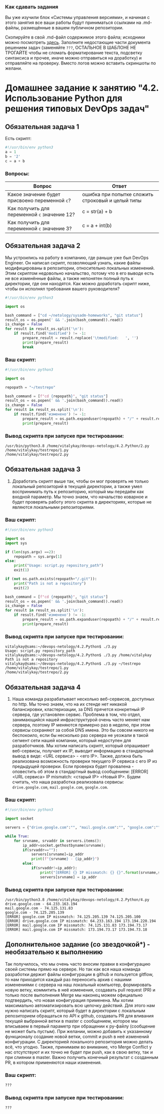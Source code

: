 ### Как сдавать задания

Вы уже изучили блок «Системы управления версиями», и начиная с этого занятия все ваши работы будут приниматься ссылками на .md-файлы, размещённые в вашем публичном репозитории.

Скопируйте в свой .md-файл содержимое этого файла; исходники можно посмотреть [здесь](https://raw.githubusercontent.com/netology-code/sysadm-homeworks/devsys10/04-script-02-py/README.md). Заполните недостающие части документа решением задач (заменяйте `???`, ОСТАЛЬНОЕ В ШАБЛОНЕ НЕ ТРОГАЙТЕ чтобы не сломать форматирование текста, подсветку синтаксиса и прочее, иначе можно отправиться на доработку) и отправляйте на проверку. Вместо логов можно вставить скриншоты по желани.

# Домашнее задание к занятию "4.2. Использование Python для решения типовых DevOps задач"

## Обязательная задача 1

Есть скрипт:
```python
#!/usr/bin/env python3
a = 1
b = '2'
c = a + b
```

### Вопросы:
| Вопрос  | Ответ                                             |
| ------------- |---------------------------------------------------|
| Какое значение будет присвоено переменной `c`?  | ошибка при попытке сложить строковый и целый типы |
| Как получить для переменной `c` значение 12?  | c = str(a) + b                                    |
| Как получить для переменной `c` значение 3?  | c = a + int(b)                                    |

## Обязательная задача 2
Мы устроились на работу в компанию, где раньше уже был DevOps Engineer. Он написал скрипт, позволяющий узнать, какие файлы модифицированы в репозитории, относительно локальных изменений. Этим скриптом недовольно начальство, потому что в его выводе есть не все изменённые файлы, а также непонятен полный путь к директории, где они находятся. Как можно доработать скрипт ниже, чтобы он исполнял требования вашего руководителя?

```python
#!/usr/bin/env python3

import os

bash_command = ["cd ~/netology/sysadm-homeworks", "git status"]
result_os = os.popen(' && '.join(bash_command)).read()
is_change = False
for result in result_os.split('\n'):
    if result.find('modified') != -1:
        prepare_result = result.replace('\tmodified:   ', '')
        print(prepare_result)
        break
```

### Ваш скрипт:
```python
#!/usr/bin/env python3

import os

repopath = "~/testrepo"

bash_command = [f"cd {repopath}", "git status"]
result_os = os.popen(' && '.join(bash_command)).read()
is_change = False
for result in result_os.split('\n'):
    if result.find('изменено') != -1:
        prepare_result = os.path.expanduser(repopath) + "/" + result.replace('\tизменено:   ', '').strip()
        print(prepare_result)
```

### Вывод скрипта при запуске при тестировании:
```
/usr/bin/python3.8 /home/vitalykay/devops-netology/4.2.Python/2.py
/home/vitalykay/testrepo/1.py
/home/vitalykay/testrepo/2.py
```

## Обязательная задача 3
1. Доработать скрипт выше так, чтобы он мог проверять не только локальный репозиторий в текущей директории, а также умел воспринимать путь к репозиторию, который мы передаём как входной параметр. Мы точно знаем, что начальство коварное и будет проверять работу этого скрипта в директориях, которые не являются локальными репозиториями.

### Ваш скрипт:
```python
#!/usr/bin/env python3

import os
import sys

if (len(sys.argv) ==2):
    repopath = sys.argv[1]
else:
    print("Usage: script.py repository_path")
    exit(1)

if (not os.path.exists(repopath+"/.git")):
    print("Path is not a repository")
    exit(2)

bash_command = [f"cd {repopath}", "git status"]
result_os = os.popen(' && '.join(bash_command)).read()
is_change = False
for result in result_os.split('\n'):
    if result.find('изменено') != -1:
        prepare_result = os.path.expanduser(repopath) + "/" + result.replace('\tизменено:   ', '').strip()
        print(prepare_result)
```

### Вывод скрипта при запуске при тестировании:
```
vitalykay@sams:~/devops-netology/4.2.Python$ ./3.py
Usage: script.py repository_path
vitalykay@sams:~/devops-netology/4.2.Python$ ./3.py /home/vitalykay
Path is not a repository
vitalykay@sams:~/devops-netology/4.2.Python$ ./3.py ~/testrepo
/home/vitalykay/testrepo/1.py
/home/vitalykay/testrepo/2.py

```

## Обязательная задача 4
1. Наша команда разрабатывает несколько веб-сервисов, доступных по http. Мы точно знаем, что на их стенде нет никакой балансировки, кластеризации, за DNS прячется конкретный IP сервера, где установлен сервис. Проблема в том, что отдел, занимающийся нашей инфраструктурой очень часто меняет нам сервера, поэтому IP меняются примерно раз в неделю, при этом сервисы сохраняют за собой DNS имена. Это бы совсем никого не беспокоило, если бы несколько раз сервера не уезжали в такой сегмент сети нашей компании, который недоступен для разработчиков. Мы хотим написать скрипт, который опрашивает веб-сервисы, получает их IP, выводит информацию в стандартный вывод в виде: <URL сервиса> - <его IP>. Также, должна быть реализована возможность проверки текущего IP сервиса c его IP из предыдущей проверки. Если проверка будет провалена - оповестить об этом в стандартный вывод сообщением: [ERROR] <URL сервиса> IP mismatch: <старый IP> <Новый IP>. Будем считать, что наша разработка реализовала сервисы: `drive.google.com`, `mail.google.com`, `google.com`.

### Ваш скрипт:
```python
#!/usr/bin/env python3

import socket

servers = {"drive.google.com":"", "mail.google.com":"", "google.com":""}

while True:
    for srvname, srvaddr in servers.items():
        ip_addr=socket.gethostbyname(srvname);
        if(srvaddr==""):
            servers[srvname]=ip_addr
            print(f"{srvname} - {ip_addr}")
        else:
            if(srvaddr!=ip_addr):
                print("[ERROR] {} IP missmatch: {} {}".format(srvname,srvaddr,ip_addr))
                servers[srvname] = ip_addr

```

### Вывод скрипта при запуске при тестировании:
```
/usr/bin/python3.8 /home/vitalykay/devops-netology/4.2.Python/4.py
drive.google.com - 64.233.163.194
mail.google.com - 74.125.131.83
google.com - 74.125.205.139
[ERROR] google.com IP missmatch: 74.125.205.139 74.125.205.100
[ERROR] drive.google.com IP missmatch: 64.233.163.194 173.194.220.194
[ERROR] mail.google.com IP missmatch: 74.125.131.83 173.194.73.17
[ERROR] mail.google.com IP missmatch: 173.194.73.17 173.194.73.18
```

## Дополнительное задание (со звездочкой*) - необязательно к выполнению

Так получилось, что мы очень часто вносим правки в конфигурацию своей системы прямо на сервере. Но так как вся наша команда разработки держит файлы конфигурации в github и пользуется gitflow, то нам приходится каждый раз переносить архив с нашими изменениями с сервера на наш локальный компьютер, формировать новую ветку, коммитить в неё изменения, создавать pull request (PR) и только после выполнения Merge мы наконец можем официально подтвердить, что новая конфигурация применена. Мы хотим максимально автоматизировать всю цепочку действий. Для этого нам нужно написать скрипт, который будет в директории с локальным репозиторием обращаться по API к github, создавать PR для вливания текущей выбранной ветки в master с сообщением, которое мы вписываем в первый параметр при обращении к py-файлу (сообщение не может быть пустым). При желании, можно добавить к указанному функционалу создание новой ветки, commit и push в неё изменений конфигурации. С директорией локального репозитория можно делать всё, что угодно. Также, принимаем во внимание, что Merge Conflict у нас отсутствуют и их точно не будет при push, как в свою ветку, так и при слиянии в master. Важно получить конечный результат с созданным PR, в котором применяются наши изменения. 

### Ваш скрипт:
```python
???
```

### Вывод скрипта при запуске при тестировании:
```
???
```